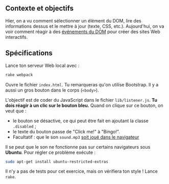 ## Contexte et objectifs

Hier, on a vu comment sélectionner un élément du DOM, lire des informations dessus et le mettre à jour (texte, CSS, etc.). Aujourd'hui, on va voir comment réagir à des [événements du DOM](https://developer.mozilla.org/en-US/docs/Web/Events) pour créer des sites Web interactifs.

## Spécifications

Lance ton serveur Web local avec :

```bash
rake webpack
```

Ouvre le fichier `index.html`. Tu remarqueras qu'on utilise Bootstrap. Il y a aussi un gros bouton dans le corps (`<body>`).

L'objectif est de coder du JavaScript dans le fichier `lib/listener.js`. **Tu dois réagir à un clic sur le bouton bleu.** Quand on clique sur ce bouton, on veut que :

- le bouton se désactive, ce qui peut être fait en ajoutant la classe `.disabled` ;
- le texte du bouton passe de "Click me!" à "Bingo!".
- Facultatif : que le son `sound.mp3` [soit joué dans le navigateur](https://stackoverflow.com/questions/9419263/playing-audio-with-javascript)

Il se peut que le son ne fonctionne pas sur certains navigateurs sous **Ubuntu**. Pour régler ce problème exécute :

```bash
sudo apt-get install ubuntu-restricted-extras
```

Il n'y a pas de tests pour cet exercice, mais on vérifiera ton style ! Lance `rake`.
